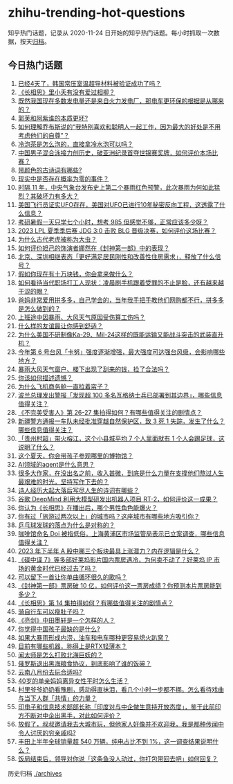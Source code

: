 # zhihu-trending-hot-questions

知乎热门话题，记录从 2020-11-24
日开始的知乎热门话题。每小时抓取一次数据，按天[归档](./archives)。

## 今日热门话题

<!-- BEGIN -->
<!-- 最后更新时间 Mon Jul 31 2023 02:00:38 GMT+0800 (China Standard Time) -->

1. [已经4天了，韩国常压室温超导材料被验证成功了吗？](https://www.zhihu.com/question/614426480)
1. [《长相思》里小夭有没有爱过相柳？](https://www.zhihu.com/question/41279705)
1. [既然我国现在多数发电量还是来自火力发电厂，那电车更环保的根据是从哪来的？](https://www.zhihu.com/question/613557072)
1. [郭芙和阿紫谁的本质更坏?](https://www.zhihu.com/question/338644526)
1. [如何理解乔布斯说的“我特别喜欢和聪明人一起工作，因为最大的好处是不用考虑他们的自尊”？](https://www.zhihu.com/question/391880688)
1. [冷泡茶是怎么泡的，直接拿冷水泡可以吗？](https://www.zhihu.com/question/611772699)
1. [中国男子混合泳接力创历史，破亚洲纪录首夺世锦赛奖牌，如何评价本场比赛？](https://www.zhihu.com/question/614771523)
1. [带颜色的古诗词有哪些?](https://www.zhihu.com/question/614587871)
1. [现实中是否存在概率为零的事件？](https://www.zhihu.com/question/554764009)
1. [时隔 11 年，中央气象台发布史上第二个暴雨红色预警，此次暴雨为何如此猛烈？其破坏力有多大？](https://www.zhihu.com/question/614628336)
1. [美国飞行员证实UFO存在，美国对UFO已进行10年秘密反向工程，这透露了什么信息？](https://www.zhihu.com/question/614456822)
1. [考研暑假一天只学七个小时，想考 985 但感觉不够，正常应该多少呀？](https://www.zhihu.com/question/477621630)
1. [2023 LPL 夏季季后赛 JDG 3:0 击败 BLG 晋级决赛，如何评价这场比赛？](https://www.zhihu.com/question/614747386)
1. [为什么古代老虎被称为大虫？](https://www.zhihu.com/question/29161985)
1. [如何评价妲己的饰演者娜然在《封神第一部》中的表现？](https://www.zhihu.com/question/614079743)
1. [北京、深圳相继表态「更好满足居民刚性和改善性住房需求」，释放了什么信号？](https://www.zhihu.com/question/614750702)
1. [假如你现在有十万块钱，你会拿来做什么？](https://www.zhihu.com/question/610888654)
1. [如何看待当代职场打工人现状：凌晨刷手机跟着受罪的不止是脸，还有越来越干涩的眼？](https://www.zhihu.com/question/614255719)
1. [爸妈非常爱用拼多多，自己学会的，当年我手把手教他们网购都不行，拼多多是怎么做到的？](https://www.zhihu.com/question/614425398)
1. [上班途中因暴雨、大风天气原因受伤算工伤吗？](https://www.zhihu.com/question/614724833)
1. [什么样的友谊最让你感到舒适？](https://www.zhihu.com/question/612623100)
1. [为什么美国不研制像Ka-29、Mil-24这样的既能运输又能战斗突击的武装直升机？](https://www.zhihu.com/question/597774536)
1. [今年第 6 号台风「卡努」强度逐渐增强，最大强度可达强台风级，会影响哪些地方？](https://www.zhihu.com/question/614726695)
1. [暴雨大风天气窗户、楼下出现了刮来的钱，捡了合法吗？](https://www.zhihu.com/question/614723319)
1. [你该如何描述遗憾？](https://www.zhihu.com/question/604980829)
1. [为什么飞机商务舱一直拉着帘子？](https://www.zhihu.com/question/346204250)
1. [波兰总理发出警报「发现超 100 多名瓦格纳士兵已部署到其边界」，哪些信息值得关注？](https://www.zhihu.com/question/614727296)
1. [《不完美受害人》第 26-27 集拍得如何？有哪些值得关注的剧情点？](https://www.zhihu.com/question/614763158)
1. [新疆警方通报一车队未经批准穿越自然保护区，致 3 死 1 失踪，发生了什么？哪些信息值得关注？](https://www.zhihu.com/question/614432614)
1. [「贵州村超」带火榕江，这个小县城平均 7 个人里面就有 1 个人会踢足球，这说明了什么？](https://www.zhihu.com/question/614606036)
1. [这个夏天，你会带孩子参观哪里的博物馆？](https://www.zhihu.com/question/612281147)
1. [AI领域的agent是什么意思？](https://www.zhihu.com/question/51195225)
1. [很多大作家，在没出名之前，收入甚微，到底是什么力量在支撑他们熬过人生最艰难的时光，坚持写作下去的？](https://www.zhihu.com/question/573075341)
1. [诗人经历大起大落后写尽人生的诗词有哪些？](https://www.zhihu.com/question/613702053)
1. [谷歌 DeepMind 利用大模型研发出机器人项目 RT-2，如何评价这一成果？](https://www.zhihu.com/question/614768538)
1. [你认为《长相思》在播出后，哪个男性角色能爆火？](https://www.zhihu.com/question/558364605)
1. [你有过「旅游过两次以上」的城市吗？这座城市有哪些地方吸引你？](https://www.zhihu.com/question/613135889)
1. [乒乓球发球的落点为什么是对称的？](https://www.zhihu.com/question/509754421)
1. [咖啡馆命名 Doi 被指低俗，上海黄浦区市场监管局表示已立案调查，哪些信息值得关注？](https://www.zhihu.com/question/614421114)
1. [2023 年下半年 A 股中哪三个板块最具上涨潜力？内在逻辑是什么？](https://www.zhihu.com/question/614395046)
1. [《碟中谍 7》等多部好莱坞影片国内票房遇冷，为何卖不动了？好莱坞 IP 市场的黄金时代已经过去了吗？](https://www.zhihu.com/question/614717890)
1. [可以留下一首让你单曲循环很久的歌吗？](https://www.zhihu.com/question/614452624)
1. [《封神第一部》票房破 10 亿，如何评价这一票房成绩？你预测本片票房能到多少？](https://www.zhihu.com/question/614732121)
1. [《长相思》第 14 集拍得如何？有哪些值得关注的剧情点？](https://www.zhihu.com/question/614758252)
1. [骑自行车可以瘦肚子吗？](https://www.zhihu.com/question/613435955)
1. [《亮剑》中田墨轩是一个怎样的人？](https://www.zhihu.com/question/570114798)
1. [你觉得中国孩子最缺的是什么?](https://www.zhihu.com/question/610021061)
1. [如果大暴雨形成内涝，油车和电车哪种更容易熄火趴窝？](https://www.zhihu.com/question/613310322)
1. [目前有哪些机器，称得上是RTX轻薄本？](https://www.zhihu.com/question/614112208)
1. [闻太师是怎么打败北海巨妖的？](https://www.zhihu.com/question/560954276)
1. [俄罗斯退出黑海粮食协议，到底影响了谁的饭碗？](https://www.zhihu.com/question/613072153)
1. [云南八月份去玩合适吗?](https://www.zhihu.com/question/611343377)
1. [40岁的单亲妈妈离异女性平时怎么生活？](https://www.zhihu.com/question/264006115)
1. [村里爷爷奶奶看豫剧，感动得直抹泪，看几个小时一步都不挪。怎么看待戏曲与当下人群「共情」的力量？](https://www.zhihu.com/question/613695579)
1. [印电子和信息技术部部长称「印度对与中企做生意持开放态度」，鉴于此前印方不断对中企出黑手，对此如何评价？](https://www.zhihu.com/question/614156780)
1. [放假了，叔叔邀请我去大城市玩，但他家人好像并不欢迎我，我是那种传闻中令人讨厌的穷亲戚吗?](https://www.zhihu.com/question/613436674)
1. [丰田上半年全球销量超 540 万辆，纯电占比不到 1%，这一调查结果说明什么？](https://www.zhihu.com/question/614444303)
1. [饭局结束后，领导对你说「这条鱼没人动过，你打包带回去吧」如何回复？](https://www.zhihu.com/question/613860920)

<!-- END -->

历史归档 [./archives](./archives)
